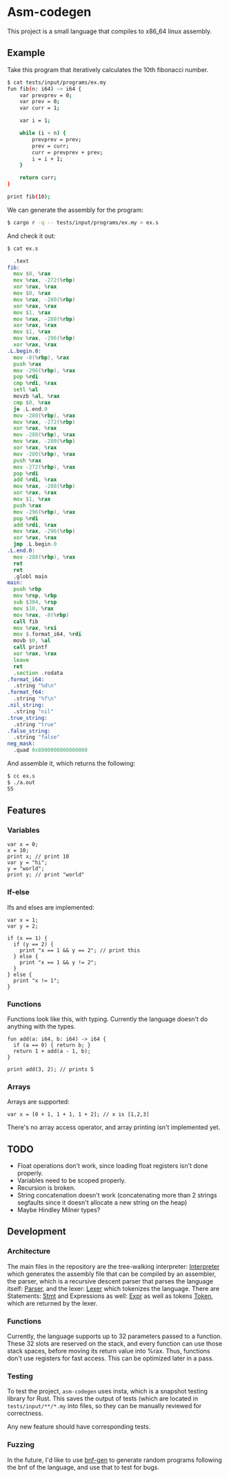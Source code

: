 # Asm-codegen

This project is a small language that compiles to x86_64 linux assembly.

## Example

Take this program that iteratively calculates the 10th fibonacci number.

```sh
$ cat tests/input/programs/ex.my
fun fib(n: i64) -> i64 {
	var prevprev = 0;
	var prev = 0;
	var curr = 1;

	var i = 1;

	while (i < n) {
		prevprev = prev;
		prev = curr;
		curr = prevprev + prev;
		i = i + 1;
	}

	return curr;
}

print fib(10);
```

We can generate the assembly for the program:

```sh
$ cargo r -q -- tests/input/programs/ex.my > ex.s
```

And check it out:

```sh
$ cat ex.s
```

```asm
  .text
fib:
  mov $0, %rax
  mov %rax, -272(%rbp)
  xor %rax, %rax
  mov $0, %rax
  mov %rax, -280(%rbp)
  xor %rax, %rax
  mov $1, %rax
  mov %rax, -288(%rbp)
  xor %rax, %rax
  mov $1, %rax
  mov %rax, -296(%rbp)
  xor %rax, %rax
.L.begin.0:
  mov -8(%rbp), %rax
  push %rax
  mov -296(%rbp), %rax
  pop %rdi
  cmp %rdi, %rax
  setl %al
  movzb %al, %rax
  cmp $0, %rax
  je .L.end.0
  mov -280(%rbp), %rax
  mov %rax, -272(%rbp)
  xor %rax, %rax
  mov -288(%rbp), %rax
  mov %rax, -280(%rbp)
  xor %rax, %rax
  mov -280(%rbp), %rax
  push %rax
  mov -272(%rbp), %rax
  pop %rdi
  add %rdi, %rax
  mov %rax, -288(%rbp)
  xor %rax, %rax
  mov $1, %rax
  push %rax
  mov -296(%rbp), %rax
  pop %rdi
  add %rdi, %rax
  mov %rax, -296(%rbp)
  xor %rax, %rax
  jmp .L.begin.0
.L.end.0:
  mov -288(%rbp), %rax
  ret
  ret
  .globl main
main:
  push %rbp
  mov %rsp, %rbp
  sub $304, %rsp
  mov $10, %rax
  mov %rax, -8(%rbp)
  call fib
  mov %rax, %rsi
  mov $.format_i64, %rdi
  movb $0, %al
  call printf
  xor %rax, %rax
  leave
  ret
  .section .rodata
.format_i64:
  .string "%d\n"
.format_f64:
  .string "%f\n"
.nil_string:
  .string "nil"
.true_string:
  .string "true"
.false_string:
  .string "false"
neg_mask:
  .quad 0x8000000000000000
```

And assemble it, which returns the following:

```sh
$ cc ex.s
$ ./a.out
55
```

## Features

### Variables

```
var x = 0;
x = 10;
print x; // print 10
var y = "hi";
y = "world";
print y; // print "world"
```

### If-else

Ifs and elses are implemented:

```
var x = 1;
var y = 2;

if (x == 1) {
  if (y == 2) {
    print "x == 1 && y == 2"; // print this
  } else {
    print "x == 1 && y != 2";
  }
} else {
  print "x != 1";
}
```

### Functions

Functions look like this, with typing. Currently the language doesn't do
anything with the types.

```
fun add(a: i64, b: i64) -> i64 {
  if (a == 0) { return b; }
  return 1 + add(a - 1, b);
}

print add(3, 2); // prints 5
```

### Arrays

Arrays are supported:

```
var x = [0 + 1, 1 + 1, 1 + 2]; // x is [1,2,3]
```

There's no array access operator, and array printing isn't implemented
yet.

## TODO

- Float operations don't work, since loading float registers isn't done
  properly.
- Variables need to be scoped properly.
- Recursion is broken.
- String concatenation doesn't work (concatenating more than 2 strings segfaults since it doesn't allocate a new string on the heap)
- Maybe Hindley Milner types?

## Development

### Architecture

The main files in the repository are the tree-walking interpreter:
[Interpreter](./src/asm_interpreter.rs) which generates the assembly
file that can be compiled by an assembler, the parser, which is a
recursive descent parser that parses the language itself:
[Parser](./src/parser.rs), and the lexer: [Lexer](./src/lexer.rs) which
tokenizes the language. There are Statements: [Stmt](./src/stmt.rs) and
Expressions as well: [Expr](./src/expr.rs) as well as tokens
[Token](./src/token.rs), which are returned by the lexer.

### Functions

Currently, the language supports up to 32 parameters passed to a
function. These 32 slots are reserved on the stack, and every function
can use those stack spaces, before moving its return value into %rax.
Thus, functions don't use registers for fast access. This can be
optimized later in a pass.

### Testing

To test the project, `asm-codegen` uses insta, which is a snapshot
testing library for Rust. This saves the output of tests (which are
located in `tests/input/**/*.my` into files, so they can be manually
reviewed for correctness.

Any new feature should have corresponding tests.

### Fuzzing

In the future, I'd like to use [bnf-gen](https://baturin.org/tools/bnfgen/)
to generate random programs following the bnf of the language, and use
that to test for bugs.

